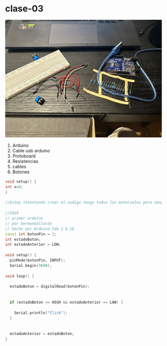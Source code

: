 # clase-03

![materiales](materiales.jpeg)

1. Arduino
1. Cable usb arduino
1. Protoboard
1. Resistencias
1. cables
1. Botones

```cpp
void setup() {
int x=0;
}

//Estoy intentando crear el codigo tengo todos los materiales pero tengo un problema de puerto usb para pasar el codigo arduino

//2024
// primer arduino
// por GermanGallardo
// hecho por Arduino Ide 1.8.18
const int botonPin = 2;
int estadoBoton;
int estadoAnterior = LOW;

void setup() {
  pinMode(botonPin, INPUT);
  Serial.begin(9600);

void loop() {

  estadoBoton = digitalRead(botonPin);


  if (estadoBoton == HIGH && estadoAnterior == LOW) {

    Serial.println("Click");
  }


  estadoAnterior = estadoBoton;
}
```
